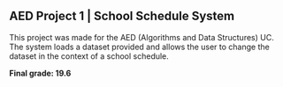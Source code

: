 ## AED Project 1 | School Schedule System

This project was made for the AED (Algorithms and Data Structures) UC. The system loads a dataset provided and allows the user to change the dataset in the context of a school schedule.


**Final grade: 19.6**
